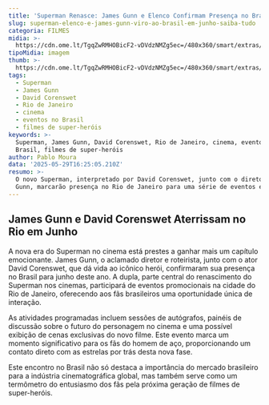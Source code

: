 ```yaml
---
title: 'Superman Renasce: James Gunn e Elenco Confirmam Presença no Brasil em Junho'
slug: superman-elenco-e-james-gunn-viro-ao-brasil-em-junho-saiba-tudo
categoria: FILMES
midia: >-
  https://cdn.ome.lt/TgqZwRMHOBicF2-vDVdzNMZg5ec=/480x360/smart/extras/conteudos/superman-brasil.jpg
tipoMidia: imagem
thumb: >-
  https://cdn.ome.lt/TgqZwRMHOBicF2-vDVdzNMZg5ec=/480x360/smart/extras/conteudos/superman-brasil.jpg
tags:
  - Superman
  - James Gunn
  - David Corenswet
  - Rio de Janeiro
  - cinema
  - eventos no Brasil
  - filmes de super-heróis
keywords: >-
  Superman, James Gunn, David Corenswet, Rio de Janeiro, cinema, eventos no
  Brasil, filmes de super-heróis
author: Pablo Moura
data: '2025-05-29T16:25:05.210Z'
resumo: >-
  O novo Superman, interpretado por David Corenswet, junto com o diretor James
  Gunn, marcarão presença no Rio de Janeiro para uma série de eventos em junho.
---
```


## James Gunn e David Corenswet Aterrissam no Rio em Junho

A nova era do Superman no cinema está prestes a ganhar mais um capítulo emocionante. James Gunn, o aclamado diretor e roteirista, junto com o ator David Corenswet, que dá vida ao icônico herói, confirmaram sua presença no Brasil para junho deste ano. A dupla, parte central do renascimento do Superman nos cinemas, participará de eventos promocionais na cidade do Rio de Janeiro, oferecendo aos fãs brasileiros uma oportunidade única de interação.

As atividades programadas incluem sessões de autógrafos, painéis de discussão sobre o futuro do personagem no cinema e uma possível exibição de cenas exclusivas do novo filme. Este evento marca um momento significativo para os fãs do homem de aço, proporcionando um contato direto com as estrelas por trás desta nova fase.

Este encontro no Brasil não só destaca a importância do mercado brasileiro para a indústria cinematográfica global, mas também serve como um termômetro do entusiasmo dos fãs pela próxima geração de filmes de super-heróis.
